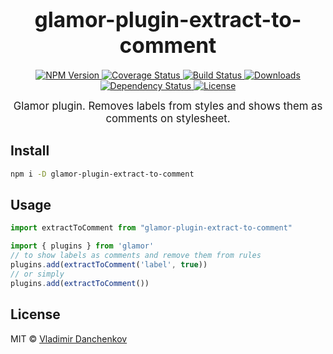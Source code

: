 <big><h1 align="center">glamor-plugin-extract-to-comment</h1></big>

<p align="center">
  <a href="https://npmjs.org/package/glamor-plugin-extract-to-comment">
    <img src="https://img.shields.io/npm/v/glamor-plugin-extract-to-comment.svg?style=flat-square"
         alt="NPM Version">
  </a>

  <a href="https://coveralls.io/r/danchenkov/glamor-plugin-extract-to-comment">
    <img src="https://img.shields.io/coveralls/danchenkov/glamor-plugin-extract-to-comment.svg?style=flat-square"
         alt="Coverage Status">
  </a>

  <a href="https://travis-ci.org/danchenkov/glamor-plugin-extract-to-comment">
    <img src="https://img.shields.io/travis/danchenkov/glamor-plugin-extract-to-comment.svg?style=flat-square"
         alt="Build Status">
  </a>

  <a href="https://npmjs.org/package/glamor-plugin-extract-to-comment">
    <img src="http://img.shields.io/npm/dm/glamor-plugin-extract-to-comment.svg?style=flat-square"
         alt="Downloads">
  </a>

  <a href="https://david-dm.org/danchenkov/glamor-plugin-extract-to-comment.svg">
    <img src="https://david-dm.org/danchenkov/glamor-plugin-extract-to-comment.svg?style=flat-square"
         alt="Dependency Status">
  </a>

  <a href="https://github.com/vdanchenkov/glamor-plugin-extract-to-comment/blob/master/LICENSE">
    <img src="https://img.shields.io/npm/l/glamor-plugin-extract-to-comment.svg?style=flat-square"
         alt="License">
  </a>
</p>

<p align="center"><big>
Glamor plugin. Removes labels from styles and shows them as comments on stylesheet.
</big></p>


## Install

```sh
npm i -D glamor-plugin-extract-to-comment
```

## Usage

```js
import extractToComment from "glamor-plugin-extract-to-comment"

import { plugins } from 'glamor'
// to show labels as comments and remove them from rules
plugins.add(extractToComment('label', true))
// or simply
plugins.add(extractToComment())
```

## License

MIT © [Vladimir Danchenkov](http://github.com/vdanchenkov)

[npm-url]: https://npmjs.org/package/glamor-plugin-extract-to-comment
[npm-image]: https://img.shields.io/npm/v/glamor-plugin-extract-to-comment.svg?style=flat-square

[travis-url]: https://travis-ci.org/vdanchenkov/glamor-plugin-extract-to-comment
[travis-image]: https://img.shields.io/travis/vdanchenkov/glamor-plugin-extract-to-comment.svg?style=flat-square

[coveralls-url]: https://coveralls.io/r/vdanchenkov/glamor-plugin-extract-to-comment
[coveralls-image]: https://img.shields.io/coveralls/danchenkov/glamor-plugin-extract-to-comment.svg?style=flat-square

[depstat-url]: https://david-dm.org/vdanchenkov/glamor-plugin-extract-to-comment
[depstat-image]: https://david-dm.org/vdanchenkov/glamor-plugin-extract-to-comment.svg?style=flat-square

[download-badge]: http://img.shields.io/npm/dm/glamor-plugin-extract-to-comment.svg?style=flat-square
